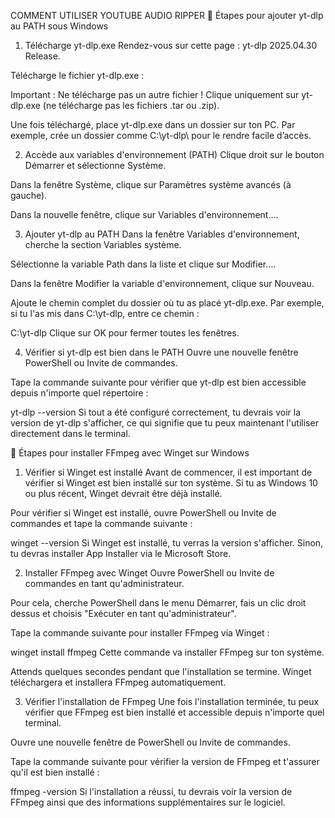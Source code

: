 COMMENT UTILISER YOUTUBE AUDIO RIPPER
🚀 Étapes pour ajouter yt-dlp au PATH sous Windows
1. Télécharge yt-dlp.exe
Rendez-vous sur cette page : yt-dlp 2025.04.30 Release.

Télécharge le fichier yt-dlp.exe :

Important : Ne télécharge pas un autre fichier ! Clique uniquement sur yt-dlp.exe (ne télécharge pas les fichiers .tar ou .zip).

Une fois téléchargé, place yt-dlp.exe dans un dossier sur ton PC. Par exemple, crée un dossier comme C:\yt-dlp\ pour le rendre facile d’accès.

2. Accède aux variables d'environnement (PATH)
Clique droit sur le bouton Démarrer et sélectionne Système.

Dans la fenêtre Système, clique sur Paramètres système avancés (à gauche).

Dans la nouvelle fenêtre, clique sur Variables d'environnement….

3. Ajouter yt-dlp au PATH
Dans la fenêtre Variables d'environnement, cherche la section Variables système.

Sélectionne la variable Path dans la liste et clique sur Modifier….

Dans la fenêtre Modifier la variable d'environnement, clique sur Nouveau.

Ajoute le chemin complet du dossier où tu as placé yt-dlp.exe. Par exemple, si tu l'as mis dans C:\yt-dlp\, entre ce chemin :

C:\yt-dlp
Clique sur OK pour fermer toutes les fenêtres.

4. Vérifier si yt-dlp est bien dans le PATH
Ouvre une nouvelle fenêtre PowerShell ou Invite de commandes.

Tape la commande suivante pour vérifier que yt-dlp est bien accessible depuis n'importe quel répertoire :

yt-dlp --version
Si tout a été configuré correctement, tu devrais voir la version de yt-dlp s'afficher, ce qui signifie que tu peux maintenant l'utiliser directement dans le terminal.

🚀 Étapes pour installer FFmpeg avec Winget sur Windows
1. Vérifier si Winget est installé
Avant de commencer, il est important de vérifier si Winget est bien installé sur ton système. Si tu as Windows 10 ou plus récent, Winget devrait être déjà installé.

Pour vérifier si Winget est installé, ouvre PowerShell ou Invite de commandes et tape la commande suivante :

winget --version
Si Winget est installé, tu verras la version s'afficher. Sinon, tu devras installer App Installer via le Microsoft Store.

2. Installer FFmpeg avec Winget
Ouvre PowerShell ou Invite de commandes en tant qu'administrateur.

Pour cela, cherche PowerShell dans le menu Démarrer, fais un clic droit dessus et choisis "Exécuter en tant qu'administrateur".

Tape la commande suivante pour installer FFmpeg via Winget :

winget install ffmpeg
Cette commande va installer FFmpeg sur ton système.

Attends quelques secondes pendant que l'installation se termine. Winget téléchargera et installera FFmpeg automatiquement.

3. Vérifier l'installation de FFmpeg
Une fois l'installation terminée, tu peux vérifier que FFmpeg est bien installé et accessible depuis n'importe quel terminal.

Ouvre une nouvelle fenêtre de PowerShell ou Invite de commandes.

Tape la commande suivante pour vérifier la version de FFmpeg et t'assurer qu'il est bien installé :

ffmpeg -version
Si l'installation a réussi, tu devrais voir la version de FFmpeg ainsi que des informations supplémentaires sur le logiciel.